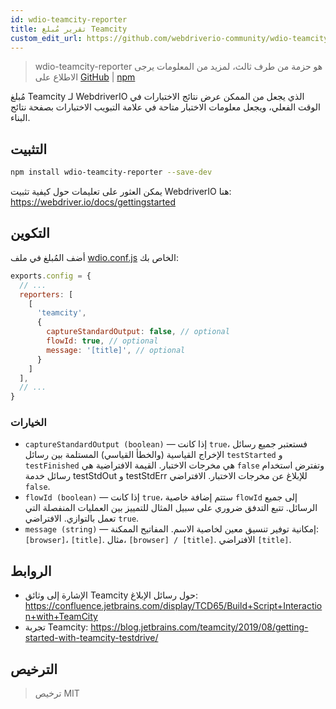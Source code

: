 ```yaml
---
id: wdio-teamcity-reporter
title: تقرير مُبلغ Teamcity
custom_edit_url: https://github.com/webdriverio-community/wdio-teamcity-reporter/edit/main/README.md
---
```



> wdio-teamcity-reporter هو حزمة من طرف ثالث، لمزيد من المعلومات يرجى الاطلاع على [GitHub](https://github.com/webdriverio-community/wdio-teamcity-reporter) | [npm](https://www.npmjs.com/package/wdio-teamcity-reporter)

مُبلغ Teamcity لـ WebdriverIO الذي يجعل من الممكن عرض نتائج الاختبارات في الوقت الفعلي، ويجعل معلومات الاختبار متاحة في علامة التبويب الاختبارات بصفحة نتائج البناء.


## التثبيت

```bash
npm install wdio-teamcity-reporter --save-dev
```

يمكن العثور على تعليمات حول كيفية تثبيت WebdriverIO هنا: https://webdriver.io/docs/gettingstarted


## التكوين

أضف المُبلغ في ملف [wdio.conf.js](http://webdriver.io/guide/testrunner/configurationfile.html) الخاص بك:

```javascript
exports.config = {
  // ...
  reporters: [
    [
      'teamcity',
      {
        captureStandardOutput: false, // optional
        flowId: true, // optional
        message: '[title]', // optional
      }
    ]
  ],
  // ...
}
```

### الخيارات

- `captureStandardOutput (boolean)` — إذا كانت `true`، فستعتبر جميع رسائل الإخراج القياسية (والخطأ القياسي) المستلمة بين رسائل `testStarted` و `testFinished` هي مخرجات الاختبار. القيمة الافتراضية هي `false` وتفترض استخدام رسائل خدمة testStdOut و testStdErr للإبلاغ عن مخرجات الاختبار. الافتراضي `false`.
- `flowId (boolean)` — إذا كانت `true`، ستتم إضافة خاصية `flowId` إلى جميع الرسائل. تتبع التدفق ضروري على سبيل المثال للتمييز بين العمليات المنفصلة التي تعمل بالتوازي. الافتراضي `true`.
- `message (string)` — إمكانية توفير تنسيق معين لخاصية الاسم. المفاتيح الممكنة: `[browser]`، `[title]`. مثال، `[browser] / [title]`. الافتراضي `[title]`.


## الروابط

- الإشارة إلى وثائق Teamcity حول رسائل الإبلاغ: https://confluence.jetbrains.com/display/TCD65/Build+Script+Interaction+with+TeamCity
- تجربة Teamcity: https://blog.jetbrains.com/teamcity/2019/08/getting-started-with-teamcity-testdrive/


## الترخيص

> ترخيص MIT